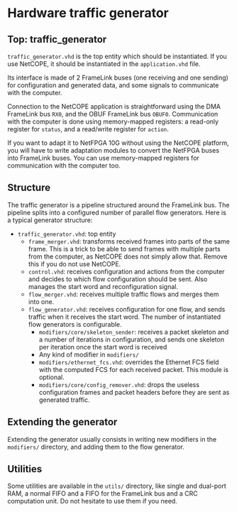 Hardware traffic generator
===========================

Top: traffic_generator
---------------------------

`traffic_generator.vhd` is the top entity which should be instantiated. If you use NetCOPE, it should be instantiated in the `application.vhd` file.

Its interface is made of 2 FrameLink buses (one receiving and one sending) for configuration and generated data, and some signals to communicate with the computer.

Connection to the NetCOPE application is straightforward using the DMA FrameLink bus `RX0`, and the OBUF FrameLink bus `OBUF0`. Communication with the computer is done using memory-mapped registers: a read-only register for `status`, and a read/write register for `action`.

If you want to adapt it to NetFPGA 10G without using the NetCOPE platform, you will have to write adaptation modules to convert the NetFPGA buses into FrameLink buses. You can use memory-mapped registers for communication with the computer too.

Structure
-------------------

The traffic generator is a pipeline structured around the FrameLink bus. The pipeline splits into a configured number of parallel flow generators. Here is a typical generator structure:

* 	`traffic_generator.vhd`: top entity
	*	`frame_merger.vhd`: transforms received frames into parts of the same frame.
		This is a trick to be able to send frames with multiple parts from the computer, as NetCOPE does not simply allow that. Remove this if you do not use NetCOPE.
	*	`control.vhd`: receives configuration and actions from the computer and decides to which flow configuration should be sent. Also manages the start word and reconfiguration signal.
	*	`flow_merger.vhd`: receives multiple traffic flows and merges them into one.
	*	`flow_generator.vhd`: receives configuration for one flow, and sends traffic when it receives the start word. The number of instantiated flow generators is configurable.
		*	`modifiers/core/skeleton_sender`: receives a packet skeleton and a number of iterations in configuration, and sends one skeleton per iteration once the start word is received
		* 	Any kind of modifier in `modifiers/`
		*	`modifiers/ethernet_fcs.vhd`: overrides the Ethernet FCS field with the computed FCS for each received packet. This module is optional.
		*	`modifiers/core/config_remover.vhd`: drops the useless configuration frames and packet headers before they are sent as generated traffic.

Extending the generator
-------------------

Extending the generator usually consists in writing new modifiers in the `modifiers/` directory, and adding them to the flow generator.

Utilities
-------------------

Some utilities are available in the `utils/` directory, like single and dual-port RAM, a normal FIFO and a FIFO for the FrameLink bus and a CRC computation unit. Do not hesitate to use them if you need.